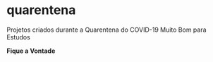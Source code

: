 # quarentena
Projetos criados durante a Quarentena do COVID-19
Muito Bom para Estudos

**Fique a Vontade**
